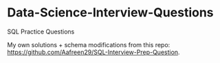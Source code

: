 # Data-Science-Interview-Questions
SQL Practice Questions 

My own solutions + schema modifications from this repo: https://github.com/Aafreen29/SQL-Interview-Prep-Question.
